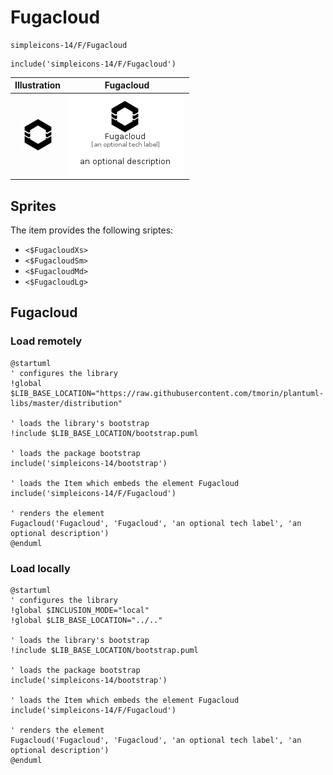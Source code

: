 # Fugacloud


```text
simpleicons-14/F/Fugacloud
```

```text
include('simpleicons-14/F/Fugacloud')
```



| Illustration | Fugacloud |
| :---: | :---: |
| ![illustration for Illustration](../../simpleicons-14/F/Fugacloud.png) | ![illustration for Fugacloud](../../simpleicons-14/F/Fugacloud.Local.png) |



## Sprites
The item provides the following sriptes:

- `<$FugacloudXs>`
- `<$FugacloudSm>`
- `<$FugacloudMd>`
- `<$FugacloudLg>`





## Fugacloud

### Load remotely
```plantuml
@startuml
' configures the library
!global $LIB_BASE_LOCATION="https://raw.githubusercontent.com/tmorin/plantuml-libs/master/distribution"

' loads the library's bootstrap
!include $LIB_BASE_LOCATION/bootstrap.puml

' loads the package bootstrap
include('simpleicons-14/bootstrap')

' loads the Item which embeds the element Fugacloud
include('simpleicons-14/F/Fugacloud')

' renders the element
Fugacloud('Fugacloud', 'Fugacloud', 'an optional tech label', 'an optional description')
@enduml
```

### Load locally
```plantuml
@startuml
' configures the library
!global $INCLUSION_MODE="local"
!global $LIB_BASE_LOCATION="../.."

' loads the library's bootstrap
!include $LIB_BASE_LOCATION/bootstrap.puml

' loads the package bootstrap
include('simpleicons-14/bootstrap')

' loads the Item which embeds the element Fugacloud
include('simpleicons-14/F/Fugacloud')

' renders the element
Fugacloud('Fugacloud', 'Fugacloud', 'an optional tech label', 'an optional description')
@enduml
```

